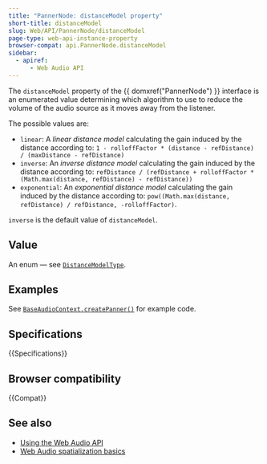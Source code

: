 ```yaml
---
title: "PannerNode: distanceModel property"
short-title: distanceModel
slug: Web/API/PannerNode/distanceModel
page-type: web-api-instance-property
browser-compat: api.PannerNode.distanceModel
sidebar:
  - apiref:
      - Web Audio API
---
```


The `distanceModel` property of the {{ domxref("PannerNode") }} interface is an enumerated value determining which algorithm to use to reduce the volume of the audio source as it moves away from the listener.

The possible values are:

- `linear`: A _linear distance model_ calculating the gain induced by the distance according to:
  `1 - rolloffFactor * (distance - refDistance) / (maxDistance - refDistance)`
- `inverse`: An _inverse distance model_ calculating the gain induced by the distance according to:
  `refDistance / (refDistance + rolloffFactor * (Math.max(distance, refDistance) - refDistance))`
- `exponential`: An _exponential distance model_ calculating the gain induced by the distance according to:
  `pow((Math.max(distance, refDistance) / refDistance, -rolloffFactor)`.

`inverse` is the default value of `distanceModel`.

## Value

An enum — see [`DistanceModelType`](https://webaudio.github.io/web-audio-api/#idl-def-DistanceModelType).

## Examples

See [`BaseAudioContext.createPanner()`](/en-US/docs/Web/API/BaseAudioContext/createPanner#examples) for example code.

## Specifications

{{Specifications}}

## Browser compatibility

{{Compat}}

## See also

- [Using the Web Audio API](/en-US/docs/Web/API/Web_Audio_API/Using_Web_Audio_API)
- [Web Audio spatialization basics](/en-US/docs/Web/API/Web_Audio_API/Web_audio_spatialization_basics)
